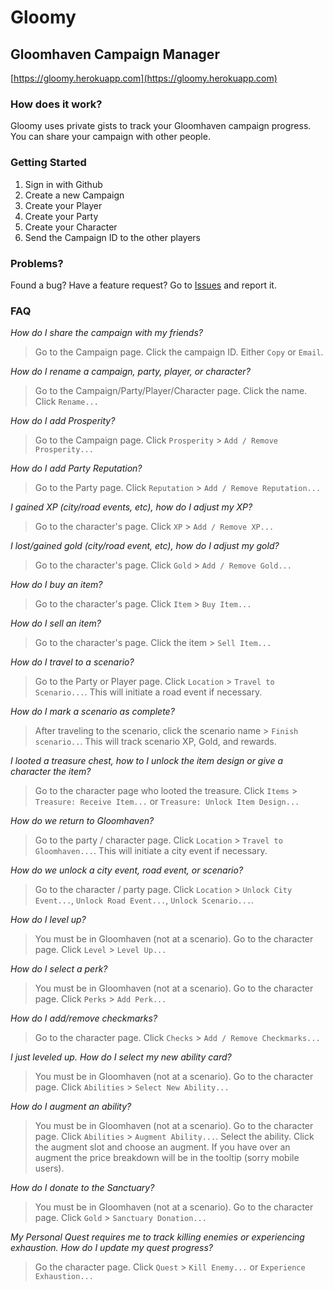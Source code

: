 # Gloomy

## Gloomhaven Campaign Manager

[https://gloomy.herokuapp.com](https://gloomy.herokuapp.com)

### How does it work?

Gloomy uses private gists to track your Gloomhaven campaign progress. You can share your campaign with other people.

### Getting Started

1.  Sign in with Github
1.  Create a new Campaign
1.  Create your Player
1.  Create your Party
1.  Create your Character
1.  Send the Campaign ID to the other players

### Problems?

Found a bug? Have a feature request? Go to [Issues](https://github.com/jason-whitted/gloomy/issues) and report it.

### FAQ

_How do I share the campaign with my friends?_

> Go to the Campaign page. Click the campaign ID. Either `Copy` or `Email`.

_How do I rename a campaign, party, player, or character?_

> Go to the Campaign/Party/Player/Character page. Click the name. Click `Rename...`

_How do I add Prosperity?_

> Go to the Campaign page. Click `Prosperity` > `Add / Remove Prosperity...`

_How do I add Party Reputation?_

> Go to the Party page. Click `Reputation` > `Add / Remove Reputation...`

_I gained XP (city/road events, etc), how do I adjust my XP?_

> Go to the character's page. Click `XP` > `Add / Remove XP...`

_I lost/gained gold (city/road event, etc), how do I adjust my gold?_

> Go to the character's page. Click `Gold` > `Add / Remove Gold...`

_How do I buy an item?_

> Go to the character's page. Click `Item` > `Buy Item...`

_How do I sell an item?_

> Go to the character's page. Click the item > `Sell Item...`

_How do I travel to a scenario?_

> Go to the Party or Player page. Click `Location` > `Travel to Scenario...`. This will initiate a road event if necessary.

_How do I mark a scenario as complete?_

> After traveling to the scenario, click the scenario name > `Finish scenario..`. This will track scenario XP, Gold, and rewards.

_I looted a treasure chest, how to I unlock the item design or give a character the item?_

> Go to the character page who looted the treasure. Click `Items` > `Treasure: Receive Item...` or `Treasure: Unlock Item Design...`

_How do we return to Gloomhaven?_

> Go to the party / character page. Click `Location` > `Travel to Gloomhaven...`. This will initiate a city event if necessary.

_How do we unlock a city event, road event, or scenario?_

> Go to the character / party page. Click `Location` > `Unlock City Event...`, `Unlock Road Event...`, `Unlock Scenario...`.

_How do I level up?_

> You must be in Gloomhaven (not at a scenario). Go to the character page. Click `Level` > `Level Up...`

_How do I select a perk?_

> You must be in Gloomhaven (not at a scenario). Go to the character page. Click `Perks` > `Add Perk...`

_How do I add/remove checkmarks?_

> Go to the character page. Click `Checks` > `Add / Remove Checkmarks...`

_I just leveled up. How do I select my new ability card?_

> You must be in Gloomhaven (not at a scenario). Go to the character page. Click `Abilities` > `Select New Ability...`

_How do I augment an ability?_

> You must be in Gloomhaven (not at a scenario). Go to the character page. Click `Abilities` > `Augment Ability...`. Select the ability. Click the augment slot and choose an augment. If you have over an augment the price breakdown will be in the tooltip (sorry mobile users).

_How do I donate to the Sanctuary?_

> You must be in Gloomhaven (not at a scenario). Go to the character page. Click `Gold` > `Sanctuary Donation...`

_My Personal Quest requires me to track killing enemies or experiencing exhaustion. How do I update my quest progress?_

> Go the character page. Click `Quest` > `Kill Enemy...` or `Experience Exhaustion...`
